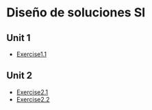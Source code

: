 # Diseño de soluciones SI

## Unit 1
- [Exercise1.1](https://deyarza.github.io/design-si/exercise1.1)
## Unit 2
- [Exercise2.1](https://deyarza.github.io/design-si/exercise2.1)
- [Exercise2.2](https://deyarza.github.io/design-si/exercise2.2)
